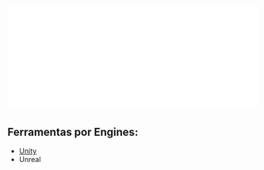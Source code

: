 ![Open Source at PUCPR](https://github.com/CRE-Tools/.github/blob/main/images/Logo_CRE_normal_branco_1080.png)

## Ferramentas por Engines:
* [Unity](https://github.com/orgs/CRE-Tools/repositories?q=props.Engine%3AUnity)
* Unreal
